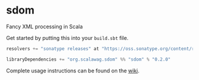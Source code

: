 # sdom

Fancy XML processing in Scala

Get started by putting this into your `build.sbt` file.

```sbt
resolvers += "sonatype releases" at "https://oss.sonatype.org/content/repositories/releases"

libraryDependencies += "org.scalawag.sdom" %% "sdom" % "0.2.0"
```

Complete usage instructions can be found on the [wiki](https://github.com/scalawag/sdom/wiki).
